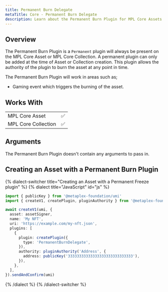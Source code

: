 ```yaml
---
title: Permanent Burn Delegate
metaTitle: Core - Permanent Burn Delegate
description: Learn about the Permanent Burn Plugin for MPL Core Assets
---
```


## Overview

The Permanent Burn Plugin is a `Permanent` plugin will always be present on the MPL Core Asset or MPL Core Collection. A permanent plugin can only be added at the time of Asset or Collection creation. This plugin allows the authority of the plugin to burn the asset at any point in time.

The Permanent Burn Plugin will work in areas such as;

- Gaming event which triggers the burning of the asset.

## Works With

|                     |     |
| ------------------- | --- |
| MPL Core Asset      | ✅  |
| MPL Core Collection | ✅  |

## Arguments

The Permanent Burn Plugin doesn't contain any arguments to pass in.

## Creating an Asset with a Permanent Burn Plugin

{% dialect-switcher title="Creating an Asset with a Permanent Freeze plugin" %}
{% dialect title="JavaScript" id="js" %}

```ts
import { publicKey } from '@metaplex-foundation/umi'
import { createV1, createPlugin, pluginAuthority } from '@metaplex-foundation/mpl-core'

await createV1(umi, {
  asset: assetSigner,
  name: 'My NFT',
  uri: 'https://example.com/my-nft.json',
  plugins: [
    {
      plugin: createPlugin({
        type: 'PermanentBurnDelegate',
      }),
      authority: pluginAuthority('Address', {
        address: publicKey('33333333333333333333333333333'),
      }),
    },
  ],
}).sendAndConfirm(umi)
```

{% /dialect %}
{% /dialect-switcher %}
